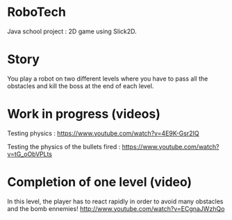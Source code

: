 RoboTech
========

Java school project : 2D game using Slick2D.

Story
========

You play a robot on two different levels where you have to pass all the obstacles 
and kill the boss at the end of each level.

Work in progress (videos)
========
Testing physics : https://www.youtube.com/watch?v=4E9K-Gsr2IQ

Testing the physics of the bullets fired : https://www.youtube.com/watch?v=tG_oObVPLts

Completion of one level (video)
========
In this level, the player has to react rapidly in order to avoid many obstacles and the bomb ennemies!
http://www.youtube.com/watch?v=ECgnaJWzhQo
